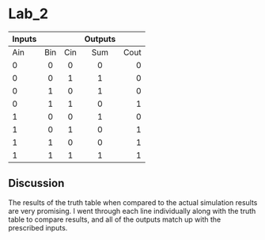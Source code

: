 Lab_2
=====

| Inputs  |  | | Outputs| |
| ------------- |:-------------:| :-----:| :-----:| -----:|
| Ain          |Bin       |Cin       |Sum       |Cout       |
| 0          |0       |0       |0       |0       |
| 0          |0       |1       |1       |0       |
| 0          |1       |0       |1       |0       |
| 0          |1       |1       |0       |1       |
| 1          |0       |0       |1       |0       |
| 1          |0       |1       |0       |1       |
| 1          |1       |0       |0       |1       |
| 1          |1       |1       |1       |1       |


## Discussion
The results of the truth table when compared to the actual simulation results are very promising. I went through each line individually along with the truth table to compare results, and all of the outputs match up with the prescribed inputs.
